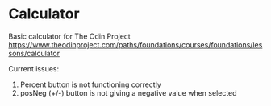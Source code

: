 # Calculator

Basic calculator for The Odin Project
https://www.theodinproject.com/paths/foundations/courses/foundations/lessons/calculator

Current issues:
1. Percent button is not functioning correctly
2. posNeg (+/-) button is not giving a negative value when selected